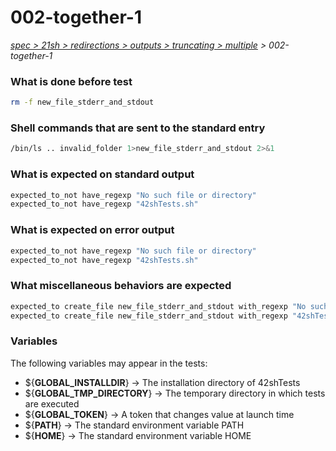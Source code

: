 # 002-together-1

*[spec > 21sh > redirections > outputs > truncating > multiple](..) > 002-together-1*

### What is done before test

```bash
rm -f new_file_stderr_and_stdout
```

### Shell commands that are sent to the standard entry

```bash
/bin/ls .. invalid_folder 1>new_file_stderr_and_stdout 2>&1

```

### What is expected on standard output

```bash
expected_to_not have_regexp "No such file or directory"
expected_to_not have_regexp "42shTests.sh"

```

### What is expected on error output

```bash
expected_to_not have_regexp "No such file or directory"
expected_to_not have_regexp "42shTests.sh"

```

### What miscellaneous behaviors are expected

```bash
expected_to create_file new_file_stderr_and_stdout with_regexp "No such file or directory"
expected_to create_file new_file_stderr_and_stdout with_regexp "42shTests.sh"
```

### Variables

The following variables may appear in the tests:

* ${**GLOBAL_INSTALLDIR**} -> The installation directory of 42shTests
* ${**GLOBAL_TMP_DIRECTORY**} -> The temporary directory in which tests are executed
* ${**GLOBAL_TOKEN**} -> A token that changes value at launch time
* ${**PATH**} -> The standard environment variable PATH
* ${**HOME**} -> The standard environment variable HOME
